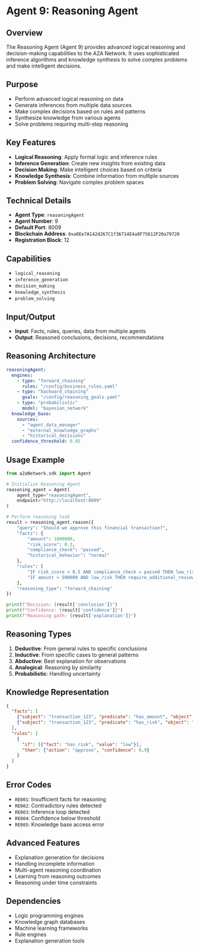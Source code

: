 # Agent 9: Reasoning Agent

## Overview
The Reasoning Agent (Agent 9) provides advanced logical reasoning and decision-making capabilities to the A2A Network. It uses sophisticated inference algorithms and knowledge synthesis to solve complex problems and make intelligent decisions.

## Purpose
- Perform advanced logical reasoning on data
- Generate inferences from multiple data sources
- Make complex decisions based on rules and patterns
- Synthesize knowledge from various agents
- Solve problems requiring multi-step reasoning

## Key Features
- **Logical Reasoning**: Apply formal logic and inference rules
- **Inference Generation**: Create new insights from existing data
- **Decision Making**: Make intelligent choices based on criteria
- **Knowledge Synthesis**: Combine information from multiple sources
- **Problem Solving**: Navigate complex problem spaces

## Technical Details
- **Agent Type**: `reasoningAgent`
- **Agent Number**: 9
- **Default Port**: 8009
- **Blockchain Address**: `0xa0Ee7A142d267C1f36714E4a8F75612F20a79720`
- **Registration Block**: 12

## Capabilities
- `logical_reasoning`
- `inference_generation`
- `decision_making`
- `knowledge_synthesis`
- `problem_solving`

## Input/Output
- **Input**: Facts, rules, queries, data from multiple agents
- **Output**: Reasoned conclusions, decisions, recommendations

## Reasoning Architecture
```yaml
reasoningAgent:
  engines:
    - type: "forward_chaining"
      rules: "/config/business_rules.yaml"
    - type: "backward_chaining"
      goals: "/config/reasoning_goals.yaml"
    - type: "probabilistic"
      model: "bayesian_network"
  knowledge_base:
    sources:
      - "agent_data_manager"
      - "external_knowledge_graphs"
      - "historical_decisions"
  confidence_threshold: 0.85
```

## Usage Example
```python
from a2aNetwork.sdk import Agent

# Initialize Reasoning Agent
reasoning_agent = Agent(
    agent_type="reasoningAgent",
    endpoint="http://localhost:8009"
)

# Perform reasoning task
result = reasoning_agent.reason({
    "query": "Should we approve this financial transaction?",
    "facts": {
        "amount": 1000000,
        "risk_score": 0.3,
        "compliance_check": "passed",
        "historical_behavior": "normal"
    },
    "rules": [
        "IF risk_score < 0.5 AND compliance_check = passed THEN low_risk",
        "IF amount > 500000 AND low_risk THEN require_additional_review"
    ],
    "reasoning_type": "forward_chaining"
})

print(f"Decision: {result['conclusion']}")
print(f"Confidence: {result['confidence']}")
print(f"Reasoning path: {result['explanation']}")
```

## Reasoning Types
1. **Deductive**: From general rules to specific conclusions
2. **Inductive**: From specific cases to general patterns
3. **Abductive**: Best explanation for observations
4. **Analogical**: Reasoning by similarity
5. **Probabilistic**: Handling uncertainty

## Knowledge Representation
```json
{
  "facts": [
    {"subject": "transaction_123", "predicate": "has_amount", "object": 1000000},
    {"subject": "transaction_123", "predicate": "has_risk", "object": "low"}
  ],
  "rules": [
    {
      "if": [{"fact": "has_risk", "value": "low"}],
      "then": {"action": "approve", "confidence": 0.9}
    }
  ]
}
```

## Error Codes
- `RE001`: Insufficient facts for reasoning
- `RE002`: Contradictory rules detected
- `RE003`: Inference loop detected
- `RE004`: Confidence below threshold
- `RE005`: Knowledge base access error

## Advanced Features
- Explanation generation for decisions
- Handling incomplete information
- Multi-agent reasoning coordination
- Learning from reasoning outcomes
- Reasoning under time constraints

## Dependencies
- Logic programming engines
- Knowledge graph databases
- Machine learning frameworks
- Rule engines
- Explanation generation tools